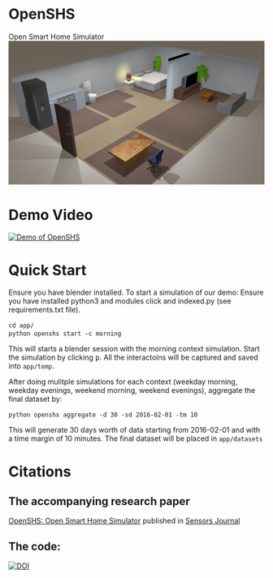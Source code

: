 # OpenSHS
Open Smart Home Simulator
![OpenSHS](img/smarthome.png)

# Demo Video
[![Demo of OpenSHS](http://img.youtube.com/vi/lx9Ziqi162I/0.jpg)](http://www.youtube.com/watch?v=lx9Ziqi162I)

# Quick Start
Ensure you have blender installed. To start a simulation of our demo:
Ensure you have installed python3 and modules click and indexed.py (see requirements.txt file).

```
cd app/
python openshs start -c morning
```

This will starts a blender session with the morning context simulation. Start the simulation by clicking <kbd>p</kbd>.
All the interactoins will be captured and saved into `app/temp`.

After doing mulitple simulations for each context (weekday morning, weekday evenings, weekend morning, weekend evenings), aggregate the final dataset by:
```
python openshs aggregate -d 30 -sd 2016-02-01 -tm 10
```

This will generate 30 days worth of data starting from 2016-02-01 and with a time margin of 10 minutes. The final dataset will be placed in `app/datasets`

# Citations
## The accompanying research paper
[OpenSHS: Open Smart Home Simulator](http://www.mdpi.com/1424-8220/17/5/1003/htm) published in [Sensors Journal](http://www.mdpi.com/journal/sensors)

## The code:
[![DOI](https://zenodo.org/badge/73079640.svg)](https://zenodo.org/badge/latestdoi/73079640)
